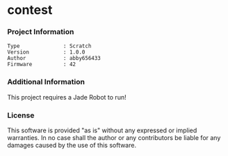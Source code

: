 contest
================



### Project Information
```
Type              : Scratch
Version           : 1.0.0
Author            : abby656433
Firmware          : 42
```

### Additional Information
This project requires a Jade Robot to run!

### License
This software is provided "as is" without any expressed or implied warranties.  In no case shall the author or any contributors be liable for any damages caused by the use of this software.

